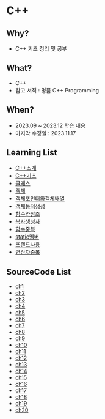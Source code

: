 # C++

## Why? 
* C++ 기초 정리 및 공부
## What? 
* C++
* 참고 서적 : 명품 C++ Programming

## When?
* 2023.09 ~ 2023.12 학습 내용
* 마지막 수정일 : 2023.11.17

## Learning List
* [C++소개](https://github.com/BangYunseo/TIL/blob/main/Cpp/ch1_IntroduceC%2B%2B.md)
* [C++기초](https://github.com/BangYunseo/TIL/blob/main/Cpp/ch2_BasicC%2B%2B.md)
* [클래스]()
* [객체]()
* [객체포인터와객체배열]()
* [객체동적생성]()
* [함수와참조]()
* [복사생성자]()
* [함수중복]()
* [static멤버]()
* [프렌드사용]()
* [연산자중복]()

## SourceCode List
* [ch1]()
* [ch2]()
* [ch3]()
* [ch4]()
* [ch5]()
* [ch6]()
* [ch7]()
* [ch8]()
* [ch9]()
* [ch10]()
* [ch11]()
* [ch12]()
* [ch13]()
* [ch14]()
* [ch15]()
* [ch16]()
* [ch17]()
* [ch18]()
* [ch19]()
* [ch20]()
